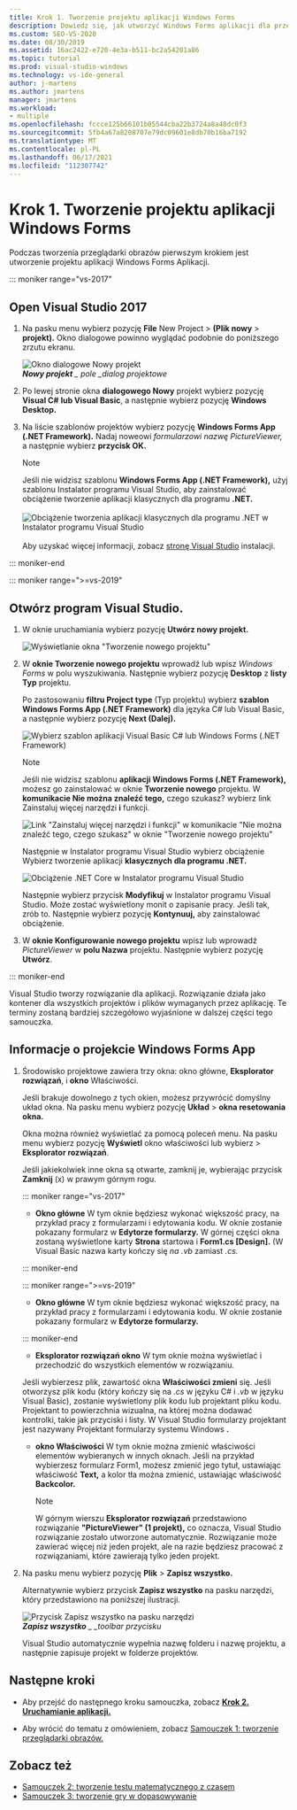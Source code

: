```yaml
---
title: Krok 1. Tworzenie projektu aplikacji Windows Forms
description: Dowiedz się, jak utworzyć Windows Forms aplikacji dla przeglądarki obrazów.
ms.custom: SEO-VS-2020
ms.date: 08/30/2019
ms.assetid: 16ac2422-e720-4e3a-b511-bc2a54201a86
ms.topic: tutorial
ms.prod: visual-studio-windows
ms.technology: vs-ide-general
author: j-martens
ms.author: jmartens
manager: jmartens
ms.workload:
- multiple
ms.openlocfilehash: fccce125b66101b05544cba22b3724a8a40dc0f3
ms.sourcegitcommit: 5fb4a67a8208707e79dc09601e8db70b16ba7192
ms.translationtype: MT
ms.contentlocale: pl-PL
ms.lasthandoff: 06/17/2021
ms.locfileid: "112307742"
---
```

# <a name="step-1-create-a-windows-forms-app-project"></a>Krok 1. Tworzenie projektu aplikacji Windows Forms

Podczas tworzenia przeglądarki obrazów pierwszym krokiem jest utworzenie projektu aplikacji Windows Forms Aplikacji.

::: moniker range="vs-2017"

## <a name="open-visual-studio-2017"></a>Open Visual Studio 2017

1. Na pasku menu wybierz pozycję **File** New Project  >  **(Plik nowy**  >  **projekt).** Okno dialogowe powinno wyglądać podobnie do poniższego zrzutu ekranu.

     ![Okno dialogowe Nowy projekt](../ide/media/newprojectdialogcallouts.png)<br/>***Nowy projekt** _ pole _dialog projektowe*

2. Po lewej stronie okna **dialogowego Nowy** projekt wybierz pozycję **Visual C#** **lub Visual Basic**, a następnie wybierz pozycję **Windows Desktop.**

3. Na liście szablonów projektów wybierz pozycję **Windows Forms App (.NET Framework).** Nadaj noweowi *formularzowi nazwę PictureViewer,* a następnie wybierz **przycisk OK.**

    >[!NOTE]
    >Jeśli nie widzisz szablonu **Windows Forms App (.NET Framework),** użyj szablonu Instalator programu Visual Studio, aby zainstalować obciążenie tworzenie aplikacji klasycznych dla programu **.NET.**<br/><br/>![Obciążenie tworzenia aplikacji klasycznych dla programu .NET w Instalator programu Visual Studio](../ide/media/dot-net-desktop-dev-workload.png)<br/><br/> Aby uzyskać więcej informacji, zobacz [stronę Visual Studio](../install/install-visual-studio.md) instalacji.

::: moniker-end

::: moniker range=">=vs-2019"

## <a name="open-visual-studio"></a>Otwórz program Visual Studio.

1. W oknie uruchamiania wybierz pozycję **Utwórz nowy projekt.**

   ![Wyświetlanie okna "Tworzenie nowego projektu"](../get-started/media/vs-2019/create-new-project-dark-theme.png)

1. W **oknie Tworzenie nowego projektu** wprowadź lub wpisz *Windows Forms* w polu wyszukiwania. Następnie wybierz pozycję **Desktop** z **listy Typ** projektu.

   Po zastosowaniu **filtru Project type** (Typ projektu) wybierz **szablon Windows Forms App (.NET Framework)** dla języka C# lub Visual Basic, a następnie wybierz pozycję **Next (Dalej).**

   ![Wybierz szablon aplikacji Visual Basic C# lub Windows Forms (.NET Framework)](./media/create-new-project-search-winforms-filtered.png)

   > [!NOTE]
   > Jeśli nie widzisz szablonu **aplikacji Windows Forms (.NET Framework),** możesz go zainstalować w oknie **Tworzenie nowego** projektu. W **komunikacie Nie można znaleźć tego,** czego szukasz? wybierz link Zainstaluj więcej narzędzi **i** funkcji.
   >
   > ![Link "Zainstaluj więcej narzędzi i funkcji" w komunikacie "Nie można znaleźć tego, czego szukasz" w oknie "Tworzenie nowego projektu"](../get-started/media/vs-2019/not-finding-what-looking-for.png)
   >
   > Następnie w Instalator programu Visual Studio wybierz obciążenie Wybierz tworzenie aplikacji **klasycznych dla programu .NET.**
   >
   > ![Obciążenie .NET Core w Instalator programu Visual Studio](../ide/media/install-dot-net-desktop-env.png)
   >
   > Następnie wybierz przycisk **Modyfikuj** w Instalator programu Visual Studio. Może zostać wyświetlony monit o zapisanie pracy. Jeśli tak, zrób to. Następnie wybierz pozycję **Kontynuuj,** aby zainstalować obciążenie.

1. W **oknie Konfigurowanie nowego projektu** wpisz lub wprowadź *PictureViewer* w **polu Nazwa** projektu. Następnie wybierz pozycję **Utwórz**.

::: moniker-end

Visual Studio tworzy rozwiązanie dla aplikacji. Rozwiązanie działa jako kontener dla wszystkich projektów i plików wymaganych przez aplikację. Te terminy zostaną bardziej szczegółowo wyjaśnione w dalszej części tego samouczka.

## <a name="about-the-windows-forms-app-project"></a>Informacje o projekcie Windows Forms App

1. Środowisko projektowe zawiera trzy okna: okno główne, **Eksplorator rozwiązań**, i **okno** Właściwości.

     Jeśli brakuje dowolnego z tych okien, możesz przywrócić domyślny układ okna. Na pasku menu wybierz pozycję **Układ**  >  **okna resetowania okna.**

     Okna można również wyświetlać za pomocą poleceń menu. Na pasku menu wybierz pozycję **Wyświetl** okno właściwości lub wybierz  >   **Eksplorator rozwiązań**.

     Jeśli jakiekolwiek inne okna są otwarte, zamknij je, wybierając przycisk **Zamknij** (x) w prawym górnym rogu.

    ::: moniker range="vs-2017"

    * **Okno główne** W tym oknie będziesz wykonać większość pracy, na przykład pracy z formularzami i edytowania kodu. W oknie zostanie pokazany formularz w **Edytorze formularzy.** W górnej części okna zostaną wyświetlone karty **Strona** startowa i **Form1.cs [Design].** (W Visual Basic nazwa karty kończy się *na .vb* zamiast *.cs.*

    ::: moniker-end

    ::: moniker range=">=vs-2019"

    * **Okno główne** W tym oknie będziesz wykonać większość pracy, na przykład pracy z formularzami i edytowania kodu. W oknie zostanie pokazany formularz w **Edytorze formularzy.**

    ::: moniker-end

    * **Eksplorator rozwiązań okno** W tym oknie można wyświetlać i przechodzić do wszystkich elementów w rozwiązaniu.

    Jeśli wybierzesz plik, zawartość okna **Właściwości zmieni** się. Jeśli otworzysz plik kodu (który kończy się na *.cs* w języku C# i *.vb* w języku Visual Basic), zostanie wyświetlony plik kodu lub projektant pliku kodu. Projektant to powierzchnia wizualna, na której można dodawać kontrolki, takie jak przyciski i listy. W Visual Studio formularzy projektant jest nazywany Projektant formularzy systemu Windows **.**

    * **okno Właściwości** W tym oknie można zmienić właściwości elementów wybieranych w innych oknach. Jeśli na przykład wybierzesz formularz Form1, możesz zmienić jego tytuł, ustawiając właściwość **Text,** a kolor tła można zmienić, ustawiając właściwość **Backcolor.**

      > [!NOTE]
      > W górnym wierszu **Eksplorator rozwiązań** przedstawiono rozwiązanie **"PictureViewer" (1 projekt),** co oznacza, Visual Studio rozwiązanie zostało utworzone automatycznie. Rozwiązanie może zawierać więcej niż jeden projekt, ale na razie będziesz pracować z rozwiązaniami, które zawierają tylko jeden projekt.

1. Na pasku menu wybierz pozycję **Plik**  >  **Zapisz wszystko.**

     Alternatywnie wybierz przycisk **Zapisz wszystko** na pasku narzędzi, który przedstawiono na poniższej ilustracji.

     ![Przycisk Zapisz wszystko na pasku narzędzi](../ide/media/express_iconsaveall.png)<br/>
     ***Zapisz wszystko** _ _toolbar przycisku*

     Visual Studio automatycznie wypełnia nazwę folderu i nazwę projektu, a następnie zapisuje projekt w folderze projektów.

## <a name="next-steps"></a>Następne kroki

* Aby przejść do następnego kroku samouczka, zobacz **[Krok 2. Uruchamianie aplikacji.](../ide/step-2-run-your-program.md)**

* Aby wrócić do tematu z omówieniem, zobacz [Samouczek 1: tworzenie przeglądarki obrazów.](../ide/tutorial-1-create-a-picture-viewer.md)

## <a name="see-also"></a>Zobacz też

* [Samouczek 2: tworzenie testu matematycznego z czasem](tutorial-2-create-a-timed-math-quiz.md)
* [Samouczek 3: tworzenie gry w dopasowywanie](tutorial-3-create-a-matching-game.md)
